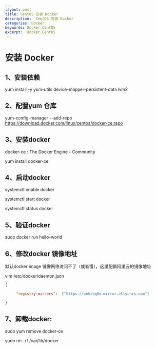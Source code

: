 ```yaml
---
layout: post
title: CentOS 安装 Docker
description:  CentOS 安装 Docker
categories: Docker
keywords: Docker,CentOS
excerpt:  Docker,CentOS
---
```


# 安装 Docker


## 1、安装依赖

yum install -y yum-utils device-mapper-persistent-data lvm2

## 2、配置yum 仓库


yum-config-manager  --add-repo https://download.docker.com/linux/centos/docker-ce.repo


## 3、安装docker

docker-ce : The Docker Engine - Community

yum install docker-ce


## 4、启动docker

systemctl enable docker

systemctl start docker

systemctl status docker


## 5、验证docker 

 sudo docker run hello-world


## 6、修改docker 镜像地址


默认docker image 镜像网络访问不了（或者慢），这里配置阿里云的镜像地址


vim /etc/docker/daemon.json


```json
{

     "registry-mirrors":  ["https://aekshq8n.mirror.aliyuncs.com"]

}
```




##  7、卸载docker:

sudo yum remove docker-ce

sudo rm -rf /var/lib/docker
